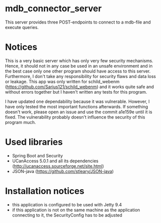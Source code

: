 # mdb_connector_server
This server provides three POST-endpoints to connect to a mdb-file and execute queries.

# Notices
This is a very basic server which has only very few security mechanisms. Hence, it should not in any case be used in an unsafe environment and in the best case only one other program should have access to this server. Furthermore, I don't take any responsibility for security flaws and data loss or leakage. This app was only written for schild_webenm (https://github.com/Sarius121/schild_webenm) and it works quite safe and without errors together but I haven't written any tests for this program.

I have updated one dependability because it was vulnerable. However, I have only tested the most important functions afterwards. If something doesn't work, please open an issue and use the commit a1e159e until it is fixed. The vulnerability probably doesn't influence the security of this program much.

# Used libraries
- Spring Boot and Security
- UCanAccess 5.0.1 and all its dependencies (http://ucanaccess.sourceforge.net/site.html)
- JSON-java (https://github.com/stleary/JSON-java)

# Installation notices
- this application is configured to be used with Jetty 9.4
- if this application is not on the same machine as the application connecting to it, the SecurityConfig has to be adjusted
